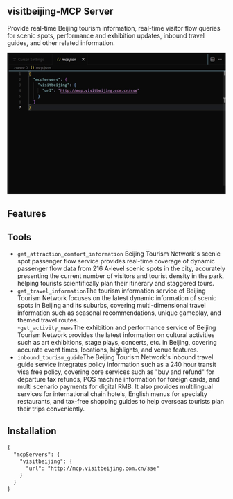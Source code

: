 ## visitbeijing-MCP Server
Provide real-time Beijing tourism information, real-time visitor flow queries for scenic spots, performance and exhibition updates, inbound travel guides, and other related information.

![demo](as/mcp.jpg)
## Features
## Tools
- `get_attraction_comfort_information` Beijing Tourism Network's scenic spot passenger flow service provides real-time coverage of dynamic passenger flow data from 216 A-level scenic spots in the city, accurately presenting the current number of visitors and tourist density in the park, helping tourists scientifically plan their itinerary and staggered tours.
- `get_travel_information`The tourism information service of Beijing Tourism Network focuses on the latest dynamic information of scenic spots in Beijing and its suburbs, covering multi-dimensional travel information such as seasonal recommendations, unique gameplay, and themed travel routes.  
-`get_activity_news`The exhibition and performance service of Beijing Tourism Network provides the latest information on cultural activities such as art exhibitions, stage plays, concerts, etc. in Beijing, covering accurate event times, locations, highlights, and venue features.
- `inbound_tourism_guide`The Beijing Tourism Network's inbound travel guide service integrates policy information such as a 240 hour transit visa free policy, covering core services such as "buy and refund" for departure tax refunds, POS machine information for foreign cards, and multi scenario payments for digital RMB. It also provides multilingual services for international chain hotels, English menus for specialty restaurants, and tax-free shopping guides to help overseas tourists plan their trips conveniently.
## Installation
```
{
  "mcpServers": {
    "visitbeijing": {
      "url": "http://mcp.visitbeijing.com.cn/sse"
    }
  }
}
```

